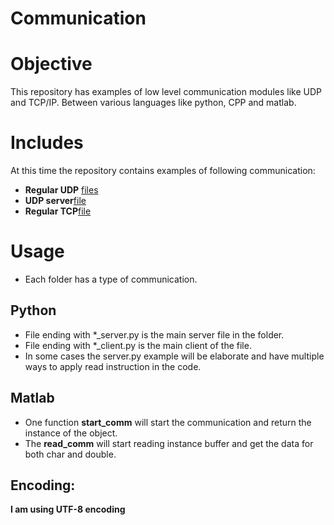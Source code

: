# Communication


# Objective

This repository has examples of low level communication modules like UDP and TCP/IP. Between various languages like python, CPP and matlab.


# Includes
At this time the repository contains examples of following communication:
- **Regular UDP** [files](UDP/)
- **UDP server**[file](UDP_server/)
- **Regular TCP**[file](TCP/)


# Usage
- Each folder has a type of communication.
## Python
- File ending with *_server.py is the main server file in the folder.
- File ending with *_client.py is the main client of the file.
- In some cases the server.py example will be elaborate and have multiple ways to apply read instruction in the code.


## Matlab
- One function **start_comm** will start the communication and return the instance of the object.
- The **read_comm** will start reading instance buffer and get the data for both char and double.


## Encoding:
**I am using UTF-8 encoding**
